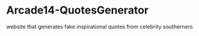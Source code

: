# Arcade14-QuotesGenerator
website that generates fake inspirational quotes from celebrity southerners

